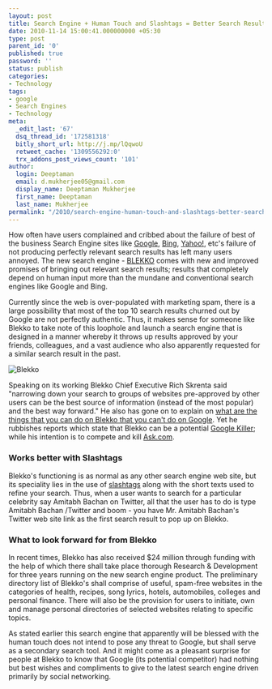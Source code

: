 ```yaml
---
layout: post
title: Search Engine + Human Touch and Slashtags = Better Search Results
date: 2010-11-14 15:00:41.000000000 +05:30
type: post
parent_id: '0'
published: true
password: ''
status: publish
categories:
- Technology
tags:
- google
- Search Engines
- Technology
meta:
  _edit_last: '67'
  dsq_thread_id: '172581318'
  bitly_short_url: http://j.mp/lQqwoU
  retweet_cache: '1309556292:0'
  trx_addons_post_views_count: '101'
author:
  login: Deeptaman
  email: d.mukherjee05@gmail.com
  display_name: Deeptaman Mukherjee
  first_name: Deeptaman
  last_name: Mukherjee
permalink: "/2010/search-engine-human-touch-and-slashtags-better-search-results/"
---
```

<p>How often have users complained and cribbed about the failure of best of the business Search Engine sites like <a href="https://www.google.com/">Google</a>, <a href="http://www.bing.com/">Bing</a>, <a href="http://www.yahoo.com/">Yahoo!</a>, etc's failure of not producing perfectly relevant search results has left many users annoyed. The new search engine - <a href="http://blekko.com/">BLEKKO</a> comes with new and improved promises of bringing out relevant search results; results that completely depend on human input more than the mundane and conventional search engines like Google and Bing.</p>
<p>Currently since the web is over-populated with marketing spam, there is a large possibility that most of the top 10 search results churned out by Google are not perfectly authentic. Thus, it makes sense for someone like Blekko to take note of this loophole and launch a search engine that is designed in a manner whereby it throws up results approved by your friends, colleagues, and a vast audience who also apparently requested for a similar search result in the past. </p>
<p><!--more--></p>
<p><img src="/static/2010/11/blekko.png" alt="Blekko" /></p>
<p>Speaking on its working Blekko Chief Executive Rich Skrenta said "narrowing down your search to groups of websites pre-approved by other users can be the best source of information (instead of the most popular) and the best way forward." He also has gone on to explain on <a href="http://techcrunch.com/2010/11/03/blekko/">what are the things that you can do on Blekko that you can't do on Google</a>. Yet he rubbishes reports which state that Blekko can be a potential <a href="http://www.hindustantimes.com/Blekko-the-new-Google-killer-launched/Article1-622607.aspx">Google Killer</a>; while his intention is to compete and kill <a href="http://ask.com/">Ask.com</a>.</p>
<h3>Works better with Slashtags</h3>
<p>Blekko's functioning is as normal as any other search engine web site, but its speciality lies in the use of <a href="http://blekko.com/ws/+/about">slashtags</a> along with the short texts used to refine your search. Thus, when a user wants to search for a particular celebrity say Amitabh Bachan on Twitter, all that the user has to do is type Amitabh Bachan /Twitter and boom - you have Mr. Amitabh Bachan's Twitter web site link as the first search result to pop up on Blekko.</p>
<h3>What to look forward for from Blekko</h3>
<p>In recent times, Blekko has also received $24 million through funding with the help of which there shall take place thorough Research & Development for three years running on the new search engine product. The preliminary directory list of Blekko's shall comprise of useful, spam-free websites in the categories of health, recipes, song lyrics, hotels, automobiles, colleges and personal finance. There will also be the provision for users to initiate, own and manage personal directories of selected websites relating to specific topics. </p>
<p>As stated earlier this search engine that apparently will be blessed with the human touch does not intend to pose any threat to Google, but shall serve as a secondary search tool. And it might come as a pleasant surprise for people at Blekko to know that Google (its potential competitor) had nothing but best wishes and compliments to give to the latest search engine driven primarily by social networking. </p>
